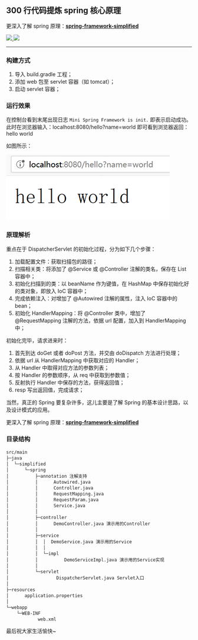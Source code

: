 ## 300 行代码提炼 spring 核心原理

更深入了解 spring 原理：**[spring-framework-simplified](https://github.com/leishiguang/spring-framework-simplified)**

<p>
	<a target="_blank" href="https://github.com/leishiguang/spring-framework-mini/blob/master/LICENSE">
		<img src="https://img.shields.io/apm/l/vim-mode.svg?color=yellow" ></img>
	</a>
	<a target="_blank" href="https://www.oracle.com/technetwork/java/javase/downloads/index.html">
		<img src="https://img.shields.io/badge/JDK-1.8+-green.svg" ></img>
	</a>
</p>

---

### 构建方式

1. 导入 build.gradle 工程；
2. 添加 web 包至 servlet 容器（如 tomcat）；
3. 启动 servlet 容器；

### 运行效果

在控制台看到末尾出现日志 `Mini Spring Framework is init.` 即表示启动成功。
此时在浏览器输入：localhost:8080/hello?name=world
即可看到浏览器返回：hello world

如图所示：

![image](https://raw.githubusercontent.com/leishiguang/spring-framework-mini/master/docs/images/helloWorld.png)

### 原理解析

重点在于 DispatcherServlet 的初始化过程，分为如下几个步骤：
1. 加载配置文件：获取扫描包的路径；
2. 扫描相关类：将添加了 @Service 或 @Controller 注解的类名，保存在 List 容器中；
3. 初始化扫描到的类：以 beanName 作为键值，在 HashMap 中保存初始化好的类对象，即放入 IoC 容器中；
4. 完成依赖注入：对增加了 @Autowired 注解的属性，注入 IoC 容器中的 bean；
5. 初始化 HandlerMapping：将 @Controller 类中，增加了 @RequestMapping 注解的方法，依据 url 配置，加入到 HandlerMapping 中；

初始化完毕，请求进来时：
1. 首先到达 doGet 或者 doPost 方法，并交由 doDispatch 方法进行处理；
2. 依据 url 从 HandlerMapping 中获取对应的 Handler；
3. 从 Handler 中取得对应方法的参数列表；
4. 按 Handler 的参数顺序，从 req 中获取到参数值；
5. 反射执行 Handler 中保存的方法，获得返回值；
6. resp 写出返回值，完成请求；

当然，真正的 Spring 要复杂许多，这儿主要是了解 Spring 的基本设计思路，以及设计模式的应用。

更深入了解 spring 原理：**[spring-framework-simplified](https://github.com/leishiguang/spring-framework-simplified)**

### 目录结构

```
src/main
├─java
│  └─simplified
│      └─spring
│          ├─annotation 注解支持
│          │      Autowired.java 
│          │      Controller.java
│          │      RequestMapping.java
│          │      RequestParam.java
│          │      Service.java
│          │
│          ├─controller 
│          │      DemoController.java 演示用的Controller
│          │
│          ├─service
│          │  │  DemoService.java 演示用的Service
│          │  │
│          │  └─impl
│          │          DemoServiceImpl.java 演示用的Service实现
│          │
│          └─servlet
│                  DispatcherServlet.java Servlet入口
│
├─resources
│      application.properties
│
└─webapp
    └─WEB-INF
            web.xml
```

最后祝大家生活愉快~
